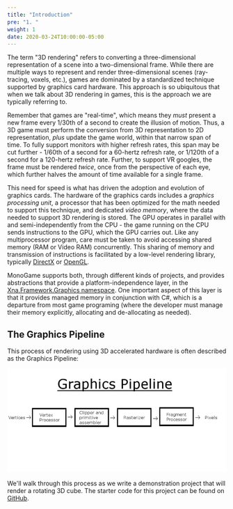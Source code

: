 ```yaml
---
title: "Introduction"
pre: "1. "
weight: 1
date: 2020-03-24T10:00:00-05:00
---
```

The term "3D rendering" refers to converting a three-dimensional representation of a scene into a two-dimensional frame.  While there are multiple ways to represent and render three-dimensional scenes (ray-tracing, voxels, etc.), games are dominated by a standardized technique supported by graphics card hardware.  This approach is so ubiquitous that when we talk about 3D rendering in games, this is the approach we are typically referring to.

Remember that games are "real-time", which means they _must_ present a new frame every 1/30th of a second to create the illusion of motion.  Thus, a 3D game must perform the conversion from 3D representation to 2D representation, _plus_ update the game world, within that narrow span of time.  To fully support monitors with higher refresh rates, this span may be cut further - 1/60th of a second for a 60-hertz refresh rate, or 1/120th of a second for a 120-hertz refresh rate.  Further, to support VR googles, the frame must be rendered _twice_, once from the perspective of each eye, which further halves the amount of time available for a single frame.

This need for speed is what has driven the adoption and evolution of graphics cards.  The hardware of the graphics cards includes a _graphics processing unit_, a processor that has been optimized for the math needed to support this technique, and dedicated _video memory_, where the data needed to support 3D rendering is stored.  The GPU operates in parallel with and semi-independently from the CPU - the game running on the CPU sends instructions to the GPU, which the GPU carries out.  Like any multiprocessor program, care must be taken to avoid accessing shared memory (RAM or Video RAM) concurrently.  This sharing of memory and transmission of instructions is facilitated by a low-level rendering library, typically [DirectX](https://en.wikipedia.org/wiki/DirectX) or [OpenGL](https://en.wikipedia.org/wiki/OpenGL).  

MonoGame supports both, through different kinds of projects, and provides abstractions that provide a platform-independence layer, in the [Xna.Framework.Graphics namespace](https://www.monogame.net/documentation/?page=N_Microsoft_Xna_Framework_Graphics).  One important aspect of this layer is that it provides managed memory in conjunction with C#, which is a departure from most game programing (where the developer must manage their memory explicitly, allocating and de-allocating as needed).

## The Graphics Pipeline

This process of rendering using 3D accelerated hardware is often described as the Graphics Pipeline:

![Graphics Pipeline](/images/graphics-pipeline.png)

We'll walk through this process as we write a demonstration project that will render a rotating 3D cube.  The starter code for this project can be found on [GitHub](https://github.com/ksu-cis/basic-3d-starter).